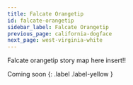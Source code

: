 ```yaml
---
title: Falcate Orangetip
id: falcate-orangetip
sidebar_label: Falcate Orangetip
previous_page: california-dogface
next_page: west-virginia-white
---
```


Falcate orangetip story map here insert!!

Coming soon
{: .label .label-yellow }
